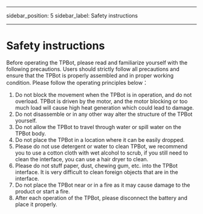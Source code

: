 ﻿---

sidebar_position: 5
sidebar_label: Safety instructions

---


# Safety instructions

Before operating the TPBot, please read and familiarize yourself with the following precautions. Users should strictly follow all precautions and ensure that the TPBot is properly assembled and in proper working condition.
Please follow the operating principles below：

1. Do not block the movement when the TPBot is in operation, and do not overload. TPBot is driven by the motor, and the motor blocking or too much load will cause high heat generation which could lead to damage.
2. Do not disassemble or in any other way alter the structure of the TPBot yourself.
3. Do not allow the TPBot to travel through water or spill water on the TPBot body.
4. Do not place the TPBot in a location where it can be easily dropped.
5. Please do not use detergent or water to clean TPBot, we recommend you to use a cotton cloth with wet alcohol to scrub, if you still need to clean the interface, you can use a hair dryer to clean.
6. Please do not stuff paper, dust, chewing gum, etc. into the TPBot interface. It is very difficult to clean foreign objects that are in the interface.
8. Do not place the TPBot near or in a fire as it may cause damage to the product or start a fire.
9. After each operation of the TPBot, please disconnect the battery and place it properly.
